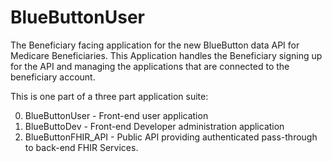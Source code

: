 # BlueButtonUser
The Beneficiary facing application for the new BlueButton data API for Medicare Beneficiaries. This Application handles the Beneficiary signing up for the API and managing the applications that are connected to the beneficiary account.

This is one part of a three part application suite:

0. BlueButtonUser - Front-end user application
0. BlueButtoDev - Front-end Developer administration application
0. BlueButtonFHIR_API - Public API providing authenticated pass-through to back-end FHIR Services.
 
